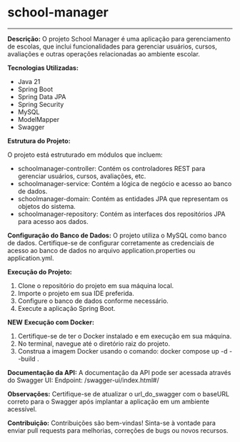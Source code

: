 # school-manager

---

**Descrição:**
O projeto School Manager é uma aplicação para gerenciamento de escolas, que inclui funcionalidades para gerenciar usuários, cursos, avaliações e outras operações relacionadas ao ambiente escolar.

**Tecnologias Utilizadas:**

- Java 21
- Spring Boot
- Spring Data JPA
- Spring Security
- MySQL
- ModelMapper
- Swagger

**Estrutura do Projeto:**

O projeto está estruturado em módulos que incluem:
- schoolmanager-controller: Contém os controladores REST para gerenciar usuários, cursos, avaliações, etc.
- schoolmanager-service: Contém a lógica de negócio e acesso ao banco de dados.
- schoolmanager-domain: Contém as entidades JPA que representam os objetos do sistema.
- schoolmanager-repository: Contém as interfaces dos repositórios JPA para acesso aos dados.

**Configuração do Banco de Dados:**
O projeto utiliza o MySQL como banco de dados. Certifique-se de configurar corretamente as credenciais de acesso ao banco de dados no arquivo application.properties ou application.yml.

**Execução do Projeto:**
  1. Clone o repositório do projeto em sua máquina local.
  2. Importe o projeto em sua IDE preferida.
  3. Configure o banco de dados conforme necessário.
  4. Execute a aplicação Spring Boot.

**NEW**
**Execução com Docker:**
  1. Certifique-se de ter o Docker instalado e em execução em sua máquina.
  2. No terminal, navegue até o diretório raiz do projeto.
  3. Construa a imagem Docker usando o comando: docker compose up -d --build .

**Documentação da API:**
A documentação da API pode ser acessada através do Swagger UI:
 Endpoint: /swagger-ui/index.html#/

**Observações:**
Certifique-se de atualizar o url_do_swagger com o baseURL correto para o Swagger após implantar a aplicação em um ambiente acessível.

**Contribuição:**
Contribuições são bem-vindas! Sinta-se à vontade para enviar pull requests para melhorias, correções de bugs ou novos recursos.

